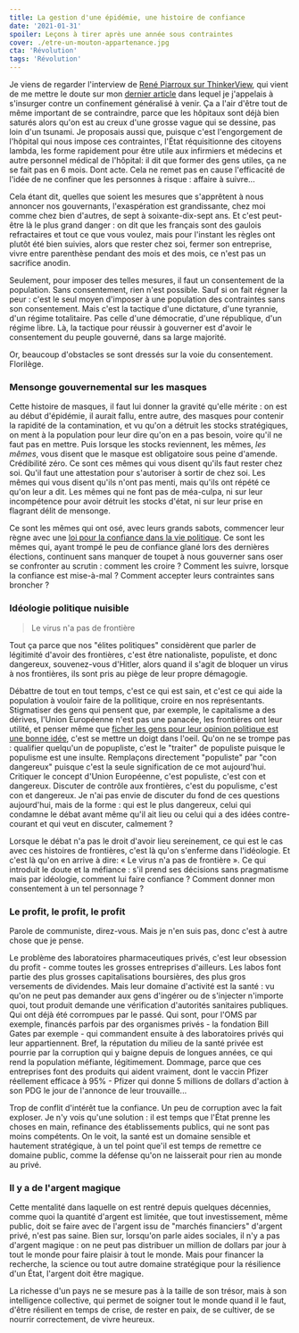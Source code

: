 ```yaml
---
title: La gestion d'une épidémie, une histoire de confiance
date: '2021-01-31'
spoiler: Leçons à tirer après une année sous contraintes
cover: ./etre-un-mouton-appartenance.jpg
cta: 'Révolution'
tags: 'Révolution'
---
```


Je viens de regarder l'interview de [René Piarroux sur ThinkerView](https://www.youtube.com/watch?v=Gz8QeqOi-sg), qui vient de me mettre le doute sur mon [dernier article](https://www.javolution.io/encore-un-confinement/) dans lequel je j'appelais à s'insurger contre un confinement généralisé à venir. Ça a l'air d'être tout de même important de se contraindre, parce que les hôpitaux sont déjà bien saturés alors qu'on est au creux d'une grosse vague qui se dessine, pas loin d'un tsunami. Je proposais aussi que, puisque c'est l'engorgement de l'hôpital qui nous impose ces contraintes, l'État réquisitionne des citoyens lambda, les forme rapidement pour être utile aux infirmiers et médecins et autre personnel médical de l'hôpital: il dit que former des gens utiles, ça ne se fait pas en 6 mois. Dont acte. Cela ne remet pas en cause l'efficacité de l'idée de ne confiner que les personnes à risque : affaire à suivre...

Cela étant dit, quelles que soient les mesures que s'apprêtent à nous annoncer nos gouvernants, l'exaspération est grandissante, chez moi comme chez bien d'autres, de sept à soixante-dix-sept ans. Et c'est peut-être là le plus grand danger : on dit que les français sont des gaulois refractaires et tout ce que vous voulez, mais pour l'instant les règles ont plutôt été bien suivies, alors que rester chez soi, fermer son entreprise, vivre entre parenthèse pendant des mois et des mois, ce n'est pas un sacrifice anodin.

Seulement, pour imposer des telles mesures, il faut un consentement de la population. Sans consentement, rien n'est possible. Sauf si on fait régner la peur : c'est le seul moyen d'imposer à une population des contraintes sans son consentement. Mais c'est la tactique d'une dictature, d'une tyrannie, d'un régime totalitaire. Pas celle d'une démocratie, d'une république, d'un régime libre. Là, la tactique pour réussir à gouverner est d'avoir le consentement du peuple gouverné, dans sa large majorité.

Or, beaucoup d'obstacles se sont dressés sur la voie du consentement. Florilège.

### Mensonge gouvernemental sur les masques

Cette histoire de masques, il faut lui donner la gravité qu'elle mérite : on est au début d'épidémie, il aurait fallu, entre autre, des masques pour contenir la rapidité de la contamination, et vu qu'on a détruit les stocks stratégiques, on ment à la population pour leur dire qu'on en a pas besoin, voire qu'il ne faut pas en mettre. Puis lorsque les stocks reviennent, les mêmes, _les mêmes_, vous disent que le masque est obligatoire sous peine d'amende. Crédibilité zéro. Ce sont ces mêmes qui vous disent qu'ils faut rester chez soi. Qu'il faut une attestation pour s'autoriser à sortir de chez soi. Les mêmes qui vous disent qu'ils n'ont pas menti, mais qu'ils ont répété ce qu'on leur a dit. Les mêmes qui ne font pas de méa-culpa, ni sur leur incompétence pour avoir détruit les stocks d'état, ni sur leur prise en flagrant délit de mensonge.

Ce sont les mêmes qui ont osé, avec leurs grands sabots, commencer leur règne avec une [loi pour la confiance dans la vie politique](https://www.vie-publique.fr/loi/20774-moralisation-de-la-vie-publique-loi-retablissant-la-confiance-dans-lac). Ce sont les mêmes qui, ayant trompé le peu de confiance glané lors des dernières élections, continuent sans manquer de toupet à nous gouverner sans oser se confronter au scrutin : comment les croire ? Comment les suivre, lorsque la confiance est mise-à-mal ? Comment accepter leurs contraintes sans broncher ?

### Idéologie politique nuisible

> Le virus n'a pas de frontière

Tout ça parce que nos "élites politiques" considèrent que parler de légitimité d'avoir des frontières, c'est être nationaliste, populiste, et donc dangereux, souvenez-vous d'Hitler, alors quand il s'agit de bloquer un virus à nos frontières, ils sont pris au piège de leur propre démagogie.

Débattre de tout en tout temps, c'est ce qui est sain, et c'est ce qui aide la population à vouloir faire de la pollitique, croire en nos représentants. Stigmatiser des gens qui pensent que, par exemple, le capitalisme a des dérives, l'Union Européenne n'est pas une panacée, les frontières ont leur utilité, et penser même que [ficher les gens pour leur opinion politique est une bonne idée](https://reporterre.net/Le-Conseil-d-Etat-valide-le-fichage-des-opinions-politiques), c'est se mettre un doigt dans l'oeil. Qu'on ne se trompe pas : qualifier quelqu'un de popupliste, c'est le "traiter" de populiste puisque le populisme est une insulte. Remplaçons directement "populiste" par "con dangereux" puisque c'est la seule signification de ce mot aujourd'hui. Critiquer le concept d'Union Européenne, c'est populiste, c'est con et dangereux. Discuter de contrôle aux frontières, c'est du populisme, c'est con et dangereux. Je n'ai pas envie de discuter du fond de ces questions aujourd'hui, mais de la forme : qui est le plus dangereux, celui qui condamne le débat avant même qu'il ait lieu ou celui qui a des idées contre-courant et qui veut en discuter, calmement ?

Lorsque le débat n'a pas le droit d'avoir lieu sereinement, ce qui est le cas avec ces histoires de frontières, c'est là qu'on s'enferme dans l'idéologie. Et c'est là qu'on en arrive à dire: « Le virus n'a pas de frontière ». Ce qui introduit le doute et la méfiance : s'il prend ses décisions sans pragmatisme mais par idéologie, comment lui faire confiance ? Comment donner mon consentement à un tel personnage ?

### Le profit, le profit, le profit

Parole de communiste, direz-vous. Mais je n'en suis pas, donc c'est à autre chose que je pense.

Le problème des laboratoires pharmaceutiques privés, c'est leur obsession du profit - comme toutes les grosses entreprises d'ailleurs. Les labos font partie des plus grosses capitalisations boursières, des plus gros versements de dividendes. Mais leur domaine d'activité est la santé : vu qu'on ne peut pas demander aux gens d'ingérer ou de s'injecter n'importe quoi, tout produit demande une vérification d'autorités sanitaires publiques. Qui ont déjà été corrompues par le passé. Qui sont, pour l'OMS par exemple, financés parfois par des organismes privés - la fondation Bill Gates par exemple - qui commandent ensuite à des laboratoires privés qui leur appartiennent. Bref, la réputation du milieu de la santé privée est pourrie par la corruption qui y baigne depuis de longues années, ce qui rend la population méfiante, légitimement. Dommage, parce que ces entreprises font des produits qui aident vraiment, dont le vaccin Pfizer réellement efficace à 95% - Pfizer qui donne 5 millions de dollars d'action à son PDG le jour de l'annonce de leur trouvaille...

Trop de conflit d'intérêt tue la confiance. Un peu de corruption avec la fait exploser. Je n'y vois qu'une solution : il est temps que l'État prenne les choses en main, refinance des établissements publics, qui ne sont pas moins compétents. On le voit, la santé est un domaine sensible et hautement stratégique, à un tel point que'il est temps de remettre ce domaine public, comme la défense qu'on ne laisserait pour rien au monde au privé.

### Il y a de l'argent magique

Cette mentalité dans laquelle on est rentré depuis quelques décennies, comme quoi la quantité d'argent est limitée, que tout investissement, même public, doit se faire avec de l'argent issu de "marchés financiers" d'argent privé, n'est pas saine. Bien sur, lorsqu'on parle aides sociales, il n'y a pas d'argent magique : on ne peut pas distribuer un million de dollars par jour à tout le monde pour faire plaisir à tout le monde. Mais pour financer la recherche, la science ou tout autre domaine stratégique pour la résilience d'un État, l'argent doit être magique.

La richesse d'un pays ne se mesure pas à la taille de son trésor, mais à son intelligence collective, qui permet de soigner tout le monde quand il le faut, d'être résilient en temps de crise, de rester en paix, de se cultiver, de se nourrir correctement, de vivre heureux.
